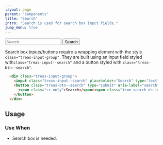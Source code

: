 ```yaml
---
layout: page
parent: "Components"
title: "Search"
intro: "Search is used for search box input fields."
jump_menu: true
---
```


<div class="ds-preview">
  <div class="usdt-row align-center">
    <div class="usdt-col-md-8">
      <div class="treas-input-group">
        <input class="treas-input--search" placeholder="Search" type="text" title="Search input">
        <button class="treas-btn--search" type="submit" aria-label="search"><span class="sr-only">Search</span><span class="icon-search ds-icon"></span></button>
      </div>
    </div>
  </div>
</div>

Search box inputs/buttons require a wrapping element with the style `class="treas-input-group"`. They are built using an input field styled with`class="treas-input--search"` and a button styled with `class="treas-btn--search"`.

```html
  <div class="treas-input-group">
    <input class="treas-input--search" placeholder="Search" type="text" title="Search input">
    <button class="treas-btn--search" type="submit" aria-label="search">
      <span class="sr-only">Search</span><span class="icon-search ds-icon"></span>
    </button>
  </div>
```


## Usage

### Use When

* Search box is needed.

